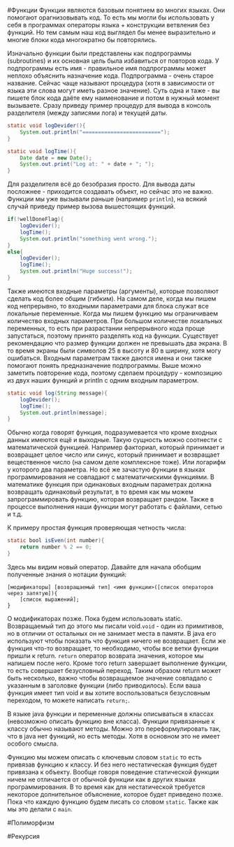 #Функции
Функции являются базовым понятием во многих языках. Они помогают орагнизовывать код. То есть мы могли бы использовать у себя в программах операторы языка + конструкции ветвления без функций. Но тем самым наш код выглядел бы менее выразительно и многие блоки кода многократно бы повторялись.

Изначально функции были представлены как подпрограммы (subroutines) и их основная цель была избавиться от повторов кода. У подпрограммы есть имя - правильное имя подпрограммы может неплохо объяснить назначение кода. Подпрограмма - очень старое название. Сейчас чаще называют процедура (хотя в зависимости от языка эти слова могут иметь разное значение). Суть одна и таже - вы пишете блок кода даёте ему наименование и потом в нужный момент вызываете. Сразу приведу пример процедур для вывода в консоль разделителя (между записями лога) и текущей даты.

```java
static void logDevider(){
    System.out.println("=========================");
}

static void logTime(){
    Date date = new Date();
    System.out.print("Log at: " + date + "; ");
}
```

Для разделителя всё до безобразия просто. Для вывода даты посложнее - приходится создавать объект, но сейчас это не важно. Функции мы уже вызывали раньше (например `println`), на всякий случай приведу пример вызова вышестоящих функций. 

```java
if(!wellDoneFlag){
    logDevider();
    logTime();
    System.out.println("something went wrong.");
}
else{
    logDevider();
    logTime();
    System.out.println("Huge success!");
}
```

Также имеются входные параметры (аргументы), которые позволяют сделать код более общим (гибким). На самом деле, когда мы пишем код непрерывно, то входными параметрами для блока служат все локальные переменные. Когда мы пишем функцию мы ограничиваем количество входных параметров. При большом количестве локальных переменных, то есть при разрастании непрерывного кода проще запустаться, поэтому принято разделять код на функции. Существует рекомендацию что размер функции должен не превышать два экрана. В то время экраны были символов 25 в высоту и 80 в ширину, хотя могу ошибаться. Входным параметрам также даются имена и они также помогают понять предназначение подпрограммы. Выше можно заметить повторение кода, поэтому сделаем процедуру - композицию из двух наших функций и println с одним входным параметром.

```java
static void log(String message){
    logDevider();
    logTime();
    System.out.println(message);
}
```

Обычно когда говорят функция, подразумевается что кроме входных данных имеются ещё и выходные. Такую сущность можно соотнести с математической функцией. Например факториал, который принимает и возвращает целое число или синус, который принимает и возвращает вещественное число (на самом деле комплексное тоже). Или логарифм у которого два параметра. Но всё же зачастую функции в языках программирования не совпадают с математичискими функциями. В математике функция при одинаковых входным параметрах должна возвращать одинаковый результат, в то время как мы можем запрограммировать функцию, которая возвращает рандом. Также в процессе выполнения наши функции могут работать с файлами, сетью и т.д.

К примеру простая функция проверяющая четность числа:

```java 
static bool isEven(int number){
    return number % 2 == 0;
}
```

Здесь мы видим новый оператор. Давайте для начала обобщим полученные знания о нотации функций:

```
[модификаторы] [возвращаемый тип] <имя функции>([список операторов через запятую]){
    [список выражений];
}
```

О модификаторах позже. Пока будем использовать statiс. Возвращаемый тип до этого мы писали void.`void` - один из примитивов, но в отличии от остальных он не занимает места в памяти. В java его используют чтобы показать что функция ничего не возвращает. Если же функция что-то возвращает, то необходимо, чтобы все ветки функции пришли к return. `return` оператор возврата значения, которое мы напишем после него. Кроме того return завершает выполнение функции, то есть совершает безусловный переход. Таким образом return может быть несколько, важно чтобы возвращаемое значение совпадало с указанным в заголовке функции (либо приводилось). Если ваша функция имеет тип void и вы хотите воспользоваться безусловным переходом, то можете написать `return;`.

В языке java функции и переменные должны описываться в классах (невозможно описать функцию вне класса). Функции привязанные к классу обычно называют методы. Можно это переформулировать так, что в java нет функций, но есть методы. Хотя в основном это не имеет особого смысла. 

Функцию мы можем описать с ключевым словом `static` то есть привязав функцию к классу. И без него нестатическая функция будет привязана к объекту. Вообще говоря поведение статической функции ничем не отличается от обычной функции как в других языках программирования. В то время как для нестатической требуется некоторое долнительное объяснение, которое будет приведено позже. Пока что каждую функцию будем писать со словом `static`. Также как мы это делали с `main`.

#Полиморфизм

#Рекурсия
